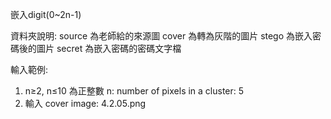 嵌入digit(0~2n-1)

資料夾說明:
source 為老師給的來源圖
cover 為轉為灰階的圖片
stego 為嵌入密碼後的圖片
secret 為嵌入密碼的密碼文字檔

輸入範例:
1. n≥2, n≤10 為正整數 n: number of pixels in a cluster: 5
2. 輸入 cover image: 4.2.05.png
